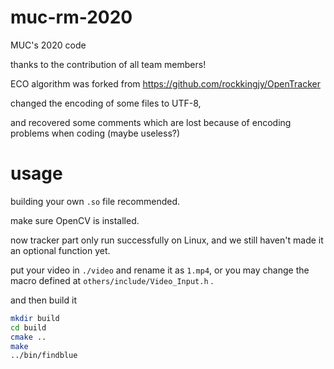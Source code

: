 # muc-rm-2020
MUC's 2020 code

thanks to the contribution of all team members!

ECO algorithm was forked from https://github.com/rockkingjy/OpenTracker



changed the encoding of some files to UTF-8,

and recovered some comments which are lost because of encoding problems when coding (maybe useless?)

# usage

building your own `.so` file recommended.

make sure OpenCV is installed. 

now tracker part only run successfully on Linux, and we still haven't made it an optional function yet. 

put your video in `./video` and rename it as `1.mp4`, or you may change the macro defined at `others/include/Video_Input.h` .

and then build it

```bash
mkdir build
cd build
cmake ..
make
../bin/findblue
```

